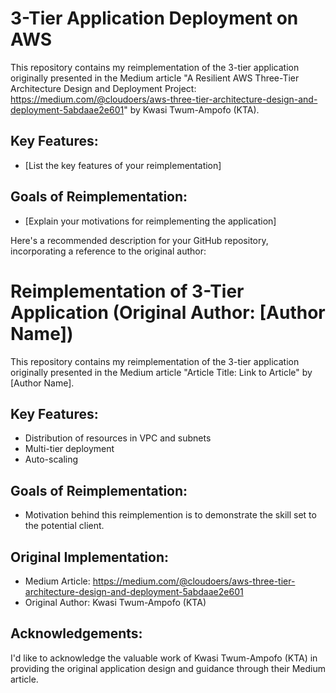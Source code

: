 # 3-Tier Application Deployment on AWS

This repository contains my reimplementation of the 3-tier application originally presented in the Medium article "A Resilient AWS Three-Tier Architecture Design and Deployment Project: https://medium.com/@cloudoers/aws-three-tier-architecture-design-and-deployment-5abdaae2e601" by Kwasi Twum-Ampofo (KTA).

## Key Features:
- [List the key features of your reimplementation]

## Goals of Reimplementation:
- [Explain your motivations for reimplementing the application]


Here's a recommended description for your GitHub repository, incorporating a reference to the original author:

# Reimplementation of 3-Tier Application (Original Author: [Author Name])

This repository contains my reimplementation of the 3-tier application originally presented in the Medium article "Article Title: Link to Article" by [Author Name].

## Key Features:
- Distribution of resources in VPC and subnets
- Multi-tier deployment
- Auto-scaling   

## Goals of Reimplementation:
- Motivation behind this reimplemention is to demonstrate the skill set to the potential client. 

<!-- ## Deviations from Original Implementation:
- [Highlight any significant changes or additions you've made] -->

## Original Implementation:
- Medium Article: https://medium.com/@cloudoers/aws-three-tier-architecture-design-and-deployment-5abdaae2e601
- Original Author: Kwasi Twum-Ampofo (KTA)

## Acknowledgements:

I'd like to acknowledge the valuable work of Kwasi Twum-Ampofo (KTA) in providing the original application design and guidance through their Medium article.

